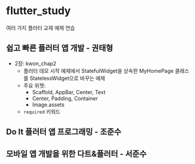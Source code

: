 # flutter_study
여러 가지 플러터 교재 예제 연습

## 쉽고 빠른 플러터 앱 개발 - 권태형
* 2장: kwon_chap2
    * 플러터 데모 시작 예제에서 StatefulWidget을 상속한 MyHomePage 클래스를 StatelessWidget으로 바꾸는 예제
    * 주요 위젯: 
        * Scaffold, AppBar, Center, Text
        * Center, Padding, Container
        * Image.assets
    * `required` 키워드

## Do It 플러터 앱 프로그래밍 - 조준수

## 모바일 앱 개발을 위한 다트&플러터 - 서준수
